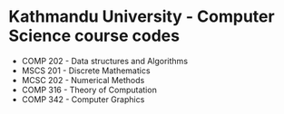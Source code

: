 # Kathmandu University - Computer Science course codes

- COMP 202 - Data structures and Algorithms
- MSCS 201 - Discrete Mathematics
- MCSC 202 - Numerical Methods
- COMP 316 - Theory of Computation
- COMP 342 - Computer Graphics